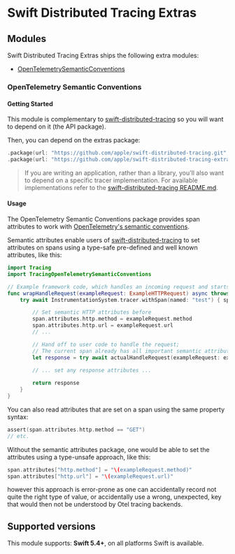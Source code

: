 # Swift Distributed Tracing Extras

## Modules

Swift Distributed Tracing Extras ships the following extra modules:

- [OpenTelemetrySemanticConventions](Sources/TracingOpenTelemetrySemanticConventions)

### OpenTelemetry Semantic Conventions

#### Getting Started

This module is complementary to [swift-distributed-tracing](https://github.com/apple/swift-distributed-tracing) so you will want to depend on it (the API package).


Then, you can depend on the extras package:

```swift
.package(url: "https://github.com/apple/swift-distributed-tracing.git", from: "..."),
.package(url: "https://github.com/apple/swift-distributed-tracing-extras.git", from: "..."),
```

> If you are writing an application, rather than a library, you'll also want to depend on a specific tracer implementation. For available implementations refer to the [swift-distributed-tracing README.md](https://github.com/apple/swift-distributed-tracing).

#### Usage

The OpenTelemetry Semantic Conventions package provides span attributes to work with [OpenTelemetry's
semantic conventions](https://github.com/open-telemetry/opentelemetry-specification/tree/main/specification/trace/semantic_conventions).

Semantic attributes enable users of [swift-distributed-tracing](https://github.com/apple/swift-distributed-tracing) to
set attributes on spans using a type-safe pre-defined and well known attributes, like this:

```swift
import Tracing
import TracingOpenTelemetrySemanticConventions

// Example framework code, which handles an incoming request and starts a span for handling a request:
func wrapHandleRequest(exampleRequest: ExampleHTTPRequest) async throws -> ExampleHTTPResponse {
    try await InstrumentationSystem.tracer.withSpan(named: "test") { span in

        // Set semantic HTTP attributes before
        span.attributes.http.method = exampleRequest.method
        span.attributes.http.url = exampleRequest.url
        // ...

        // Hand off to user code to handle the request;
        // The current span already has all important semantic attributes set.
        let response = try await actualHandleRequest(exampleRequest: exampleRequest)

        // ... set any response attributes ... 
        
        return response
    }
}
```

You can also read attributes that are set on a span using the same property syntax:

```swift
assert(span.attributes.http.method == "GET")
// etc.
```

Without the semantic attributes package, one would be able to set the attributes using a type-unsafe approach, like this:

```swift
span.attributes["http.method"] = "\(exampleRequest.method)"
span.attributes["http.url"] = "\(exampleRequest.url)"
```

however this approach is error-prone as one can accidentally record not quite the right type of value,
or accidentally use a wrong, unexpected, key that would then not be understood by Otel tracing backends.

## Supported versions

This module supports: **Swift 5.4+**, on all platforms Swift is available.
